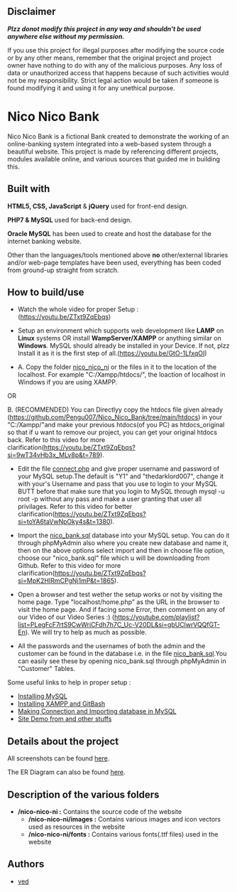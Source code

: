 ## Disclaimer
<b><i>Plzz donot modify this project in any way and  shouldn't be used anywhere else without my permission.</b></i>

If you use this project for illegal purposes after modifying the source code or by any other means, remember that the original project and project owner have nothing to do with any of the malicious purposes. Any loss of data or unauthorized access that happens because of such activities would not be my responsibility. Strict legal action would be taken if someone is found modifying it and using it for any unethical purpose.

# Nico Nico Bank
Nico Nico Bank is a fictional Bank created to demonstrate the working of an online-banking system integrated into a web-based system through a beautiful website. This project is made by referencing different projects, modules available online, and various sources that guided me in building this.

## Built with
<b>HTML5, CSS, JavaScript</b> & <b>jQuery</b> used for front-end design.


<b>PHP7 & MySQL</b> used for back-end design.


<b>Oracle MySQL</b> has been used to create and host the database for the
internet banking website.


Other than the languages/tools mentioned above <b>no</b> other/external
libraries and/or web-page templates have been used, everything has been
coded from ground-up straight from scratch.

## How to build/use

* Watch the whole video for proper Setup : (https://youtu.be/ZTxt9ZqEbqs)

* Setup an environment which supports web development like <b>LAMP</b> on <b>Linux</b> systems OR install <b>WampServer/XAMPP</b> or anything similar on <b>Windows</b>.
MySQL should already be installed in your Device. If not, plzz Install it as it is the first step of all.(https://youtu.be/GtO-1LfxqOI)

* A. Copy the folder [nico_nico_ni](https://github.com/Pengu007/Nico_Nico_Bank/tree/main/nico_nico_ni) or the files in it to the location of the localhost. For example "C:/Xampp/htdocs/", the loaction of localhost in Windows if you are using XAMPP.

OR

B. (RECOMMENDED) You can Directlyy copy the htdocs file given already (https://github.com/Pengu007/Nico_Nico_Bank/tree/main/htdocs) in your "C:/Xampp/"and make your previous htdocs(of you PC) as htdocs_original so that if u want to remove our project, you can get your original htdocs back. Refer to this video for more clarification(https://youtu.be/ZTxt9ZqEbqs?si=9wT34vHb3x_MLv8p&t=789).

* Edit the file [connect.php](https://github.com/Pengu007/Nico_Nico_Bank/blob/main/htdocs/connect.php) and give proper username and password of your MySQL setup.The default is "Y1" and "thedarklord007", change it with your's Username and pass that you use to login to your MySQL BUTT before that make sure that you login to MySQL through mysql -u root -p without any pass and make a user granting that user all privilages. Refer to this video for better clarification(https://youtu.be/ZTxt9ZqEbqs?si=toYA6taVwNpOky4s&t=1380).

* Import the [nico_bank.sql](https://github.com/Pengu007/Nico_Nico_Bank/blob/main/nico_bank.sql) database into your MySQL setup. You can do it through phpMyAdmin also where you create new database and name it, then on the above options select import and then in choose file option, choose our "nico_bank.sql" file which u will be downloading from Github. Refer to this video for more clarification(https://youtu.be/ZTxt9ZqEbqs?si=MpK2HIRmCPgNj1mP&t=1865).

* Open a browser and test wether the setup works or not by visiting the home page. Type "localhost/home.php" as the URL in the browser to visit the home page. And if facing some Error, then comment on any of our Video of our Video Series :) (https://youtube.com/playlist?list=PLegFcF7rtS9CwWriCFdh7h7C_Uc-V20DL&si=gbUClwrVQQfGT-En). We will try to help as much as possible.

* All the passwords and the usernames of both the admin and the customer can be found in the database i.e. in the file [nico_bank.sql](https://github.com/Pengu007/Nico_Nico_Bank/blob/main/nico_bank.sql).You can easily see these by opening nico_bank.sql through phpMyAdmin in "Customer" Tables.


Some useful links to help in proper setup :
* [Installing MySQL](https://youtu.be/GtO-1LfxqOI)
* [Installing XAMPP and GitBash](https://youtu.be/6kZXK1jk-IQ)
* [Making Connection and Importing database in MySQL](https://youtu.be/ZTxt9ZqEbqs)
* [Site Demo from and other stuffs](https://youtu.be/EIBjpJHYYr4)

## Details about the project
All screenshots can be found [here]().

The ER Diagram can also be found [here](![nico-er-diagram](https://github.com/Pengu007/Nico_Nico_Bank/assets/131254857/695d61ac-4c03-4b29-850b-317355e2adfd)
).

## Description of the various folders
- <b>/nico-nico-ni :</b> Contains the source code of the website
    - <b>/nico-nico-ni/images :</b> Contains various images and icon vectors used as resources in the website
    - <b>/nico-nico-ni/fonts :</b> Contains various fonts(.ttf files) used in the website

## Authors
* [ved](https://github.com/Pengu007/)
